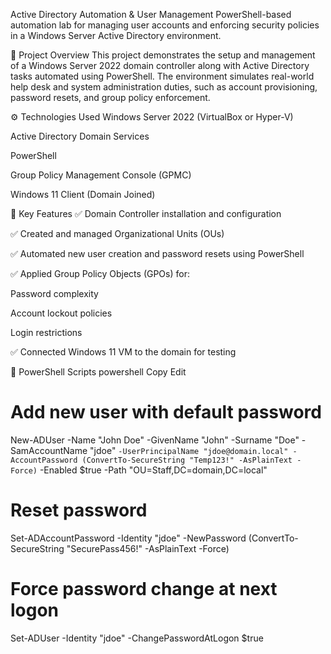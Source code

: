 Active Directory Automation & User Management
PowerShell-based automation lab for managing user accounts and enforcing security policies in a Windows Server Active Directory environment.

🔧 Project Overview
This project demonstrates the setup and management of a Windows Server 2022 domain controller along with Active Directory tasks automated using PowerShell. The environment simulates real-world help desk and system administration duties, such as account provisioning, password resets, and group policy enforcement.

⚙️ Technologies Used
Windows Server 2022 (VirtualBox or Hyper-V)

Active Directory Domain Services

PowerShell

Group Policy Management Console (GPMC)

Windows 11 Client (Domain Joined)

🚀 Key Features
✅ Domain Controller installation and configuration

✅ Created and managed Organizational Units (OUs)

✅ Automated new user creation and password resets using PowerShell

✅ Applied Group Policy Objects (GPOs) for:

Password complexity

Account lockout policies

Login restrictions

✅ Connected Windows 11 VM to the domain for testing

📂 PowerShell Scripts
powershell
Copy
Edit
# Add new user with default password
New-ADUser -Name "John Doe" -GivenName "John" -Surname "Doe" -SamAccountName "jdoe" `
-UserPrincipalName "jdoe@domain.local" -AccountPassword (ConvertTo-SecureString "Temp123!" -AsPlainText -Force) `
-Enabled $true -Path "OU=Staff,DC=domain,DC=local"

# Reset password
Set-ADAccountPassword -Identity "jdoe" -NewPassword (ConvertTo-SecureString "SecurePass456!" -AsPlainText -Force)

# Force password change at next logon
Set-ADUser -Identity "jdoe" -ChangePasswordAtLogon $true
